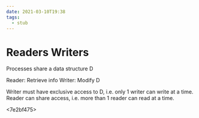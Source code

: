 ```yaml
---
date: 2021-03-10T19:38
tags: 
  - stub
---
```


# Readers Writers

Processes share a data structure D

Reader: Retrieve info
Writer: Modify D

Writer must have exclusive access to D, i.e. only 1 writer can write at a time.
Reader can share access, i.e. more than 1 reader can read at a time.

<7e2bf475>
